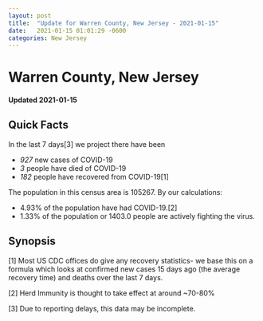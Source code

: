 ```yaml
---
layout: post
title:  "Update for Warren County, New Jersey - 2021-01-15"
date:   2021-01-15 01:01:29 -0600
categories: New Jersey
---
```


# Warren County, New Jersey
#### Updated 2021-01-15

## Quick Facts

In the last 7 days[3] we project there have been
- *927* new cases of COVID-19
- *3* people have died of COVID-19
- *182* people have recovered from COVID-19[1]

The population in this census area is 105267. By our calculations:
- 4.93% of the population have had COVID-19.[2]
- 1.33% of the population or 1403.0 people are actively fighting the virus.

## Synopsis




[1] Most US CDC offices do give any recovery statistics- we base this on a formula which looks at confirmed new cases
15 days ago (the average recovery time) and deaths over the last 7 days.

[2] Herd Immunity is thought to take effect at around ~70-80%

[3] Due to reporting delays, this data may be incomplete.
 
    